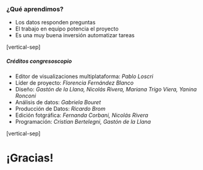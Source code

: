 

### ¿Qué aprendimos?

* Los datos responden preguntas
* El trabajo en equipo potencia el proyecto
* Es una muy buena inversión automatizar tareas

[vertical-sep]

##### Créditos congresoscopio

* Editor de visualizaciones multiplataforma: _Pablo Loscri_
* Líder de proyecto: _Florencia Fernández Blanco_
* Diseño: _Gastón de la Llana, Nicolás Rivera, Mariana Trigo Viera, Yanina Ronconi_
* Análisis de datos: _Gabriela Bouret_
* Producción de Datos: _Ricardo Brom_
* Edición fotgráfica: _Fernanda Corbani, Nicolás Rivera_
* Programación: _Cristian Bertelegni, Gastón de la Llana_

[vertical-sep]


# ¡Gracias!
